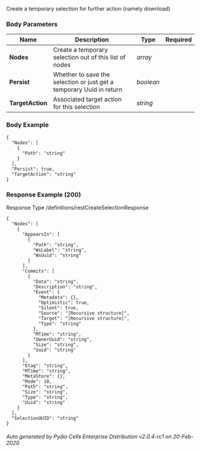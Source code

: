 






 
Create a temporary selection for further action (namely download)  


### Body Parameters

Name | Description | Type | Required
---|---|---|---
**Nodes** | Create a temporary selection out of this list of nodes | _array_ |   
**Persist** | Whether to save the selection or just get a temporary Uuid in return | _boolean_ |   
**TargetAction** | Associated target action for this selection | _string_ |   


### Body Example
```
{
  "Nodes": [
    {
      "Path": "string"
    }
  ],
  "Persist": true,
  "TargetAction": "string"
}
```






### Response Example (200)
Response Type /definitions/restCreateSelectionResponse

```
{
  "Nodes": [
    {
      "AppearsIn": [
        {
          "Path": "string",
          "WsLabel": "string",
          "WsUuid": "string"
        }
      ],
      "Commits": [
        {
          "Data": "string",
          "Description": "string",
          "Event": {
            "Metadata": {},
            "Optimistic": true,
            "Silent": true,
            "Source": "[Recursive structure]",
            "Target": "[Recursive structure]",
            "Type": "string"
          },
          "MTime": "string",
          "OwnerUuid": "string",
          "Size": "string",
          "Uuid": "string"
        }
      ],
      "Etag": "string",
      "MTime": "string",
      "MetaStore": {},
      "Mode": 10,
      "Path": "string",
      "Size": "string",
      "Type": "string",
      "Uuid": "string"
    }
  ],
  "SelectionUUID": "string"
}
```




###### Auto generated by Pydio Cells Enterprise Distribution v2.0.4-rc1 on 20-Feb-2020
